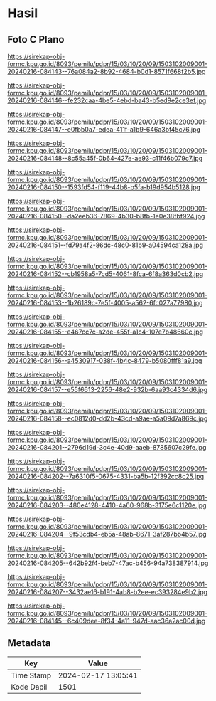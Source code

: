 # Hasil

## Foto C Plano

https://sirekap-obj-formc.kpu.go.id/8093/pemilu/pdpr/15/03/10/20/09/1503102009001-20240216-084143--76a084a2-8b92-4684-b0d1-8571f668f2b5.jpg

https://sirekap-obj-formc.kpu.go.id/8093/pemilu/pdpr/15/03/10/20/09/1503102009001-20240216-084146--fe232caa-4be5-4ebd-ba43-b5ed9e2ce3ef.jpg

https://sirekap-obj-formc.kpu.go.id/8093/pemilu/pdpr/15/03/10/20/09/1503102009001-20240216-084147--e0fbb0a7-edea-411f-a1b9-646a3bf45c76.jpg

https://sirekap-obj-formc.kpu.go.id/8093/pemilu/pdpr/15/03/10/20/09/1503102009001-20240216-084148--8c55a45f-0b64-427e-ae93-c11f46b079c7.jpg

https://sirekap-obj-formc.kpu.go.id/8093/pemilu/pdpr/15/03/10/20/09/1503102009001-20240216-084150--1593fd54-f119-44b8-b5fa-b19d954b5128.jpg

https://sirekap-obj-formc.kpu.go.id/8093/pemilu/pdpr/15/03/10/20/09/1503102009001-20240216-084150--da2eeb36-7869-4b30-b8fb-1e0e38fbf924.jpg

https://sirekap-obj-formc.kpu.go.id/8093/pemilu/pdpr/15/03/10/20/09/1503102009001-20240216-084151--fd79a4f2-86dc-48c0-81b9-a04594ca128a.jpg

https://sirekap-obj-formc.kpu.go.id/8093/pemilu/pdpr/15/03/10/20/09/1503102009001-20240216-084152--cb1958a5-7cd5-4061-8fca-6f8a363d0cb2.jpg

https://sirekap-obj-formc.kpu.go.id/8093/pemilu/pdpr/15/03/10/20/09/1503102009001-20240216-084153--1b26189c-7e5f-4005-a562-6fc027a77980.jpg

https://sirekap-obj-formc.kpu.go.id/8093/pemilu/pdpr/15/03/10/20/09/1503102009001-20240216-084155--e467cc7c-a2de-455f-a1c4-107e7b48660c.jpg

https://sirekap-obj-formc.kpu.go.id/8093/pemilu/pdpr/15/03/10/20/09/1503102009001-20240216-084156--a4530917-038f-4b4c-8479-b5080fff81a9.jpg

https://sirekap-obj-formc.kpu.go.id/8093/pemilu/pdpr/15/03/10/20/09/1503102009001-20240216-084157--e55f6613-2256-48e2-932b-6aa93c4334d6.jpg

https://sirekap-obj-formc.kpu.go.id/8093/pemilu/pdpr/15/03/10/20/09/1503102009001-20240216-084158--ec0812d0-dd2b-43cd-a9ae-a5a09d7a869c.jpg

https://sirekap-obj-formc.kpu.go.id/8093/pemilu/pdpr/15/03/10/20/09/1503102009001-20240216-084201--2796d19d-3c4e-40d9-aaeb-8785607c29fe.jpg

https://sirekap-obj-formc.kpu.go.id/8093/pemilu/pdpr/15/03/10/20/09/1503102009001-20240216-084202--7a6310f5-0675-4331-ba5b-12f392cc8c25.jpg

https://sirekap-obj-formc.kpu.go.id/8093/pemilu/pdpr/15/03/10/20/09/1503102009001-20240216-084203--480e4128-4410-4a60-968b-3175e6c1120e.jpg

https://sirekap-obj-formc.kpu.go.id/8093/pemilu/pdpr/15/03/10/20/09/1503102009001-20240216-084204--9f53cdb4-eb5a-48ab-8671-3af287bb4b57.jpg

https://sirekap-obj-formc.kpu.go.id/8093/pemilu/pdpr/15/03/10/20/09/1503102009001-20240216-084205--642b92f4-beb7-47ac-b456-94a738387914.jpg

https://sirekap-obj-formc.kpu.go.id/8093/pemilu/pdpr/15/03/10/20/09/1503102009001-20240216-084207--3432ae16-b191-4ab8-b2ee-ec393284e9b2.jpg

https://sirekap-obj-formc.kpu.go.id/8093/pemilu/pdpr/15/03/10/20/09/1503102009001-20240216-084145--6c409dee-8f34-4a11-947d-aac36a2ac00d.jpg


## Metadata

| Key        | Value               |
| ---------- | ------------------- |
| Time Stamp | 2024-02-17 13:05:41 |
| Kode Dapil | 1501                |



